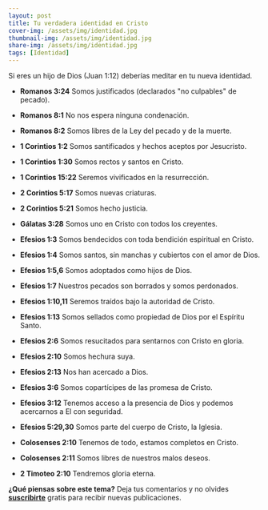 ```yaml
---
layout: post
title: Tu verdadera identidad en Cristo
cover-img: /assets/img/identidad.jpg
thumbnail-img: /assets/img/identidad.jpg
share-img: /assets/img/identidad.jpg
tags: [Identidad]
---
```

Si eres un hijo de Dios (Juan 1:12) deberías meditar en tu nueva identidad.

-   **Romanos 3:24**  Somos justificados (declarados "no culpables" de pecado).
  
-   **Romanos 8:1**  No nos espera ninguna condenación.
  
-   **Romanos 8:2**  Somos libres de la Ley del pecado y de la muerte.
  
-   **1 Corintios 1:2**  Somos santificados y hechos aceptos por Jesucristo.
  
-   **1 Corintios 1:30**  Somos rectos y santos en Cristo.
  
-   **1 Corintios 15:22**  Seremos vivificados en la resurrección.
  
-   **2 Corintios 5:17**  Somos nuevas criaturas.
  
-   **2 Corintios 5:21**  Somos hecho justicia.
  
-   **Gálatas 3:28**  Somos uno en Cristo con todos los creyentes.
  
-   **Efesios 1:3**  Somos bendecidos con toda bendición espiritual en Cristo.
  
-   **Efesios 1:4**  Somos santos, sin manchas y cubiertos con el amor de Dios.
  
-   **Efesios 1:5,6**  Somos adoptados como hijos de Dios.
  
-   **Efesios 1:7**  Nuestros pecados son borrados y somos perdonados.
  
-   **Efesios 1:10,11**  Seremos traídos bajo la autoridad de Cristo.
  
-   **Efesios 1:13**  Somos sellados como propiedad de Dios por el Espíritu Santo.
  
-   **Efesios 2:6**  Somos resucitados para sentarnos con Cristo en gloria.
  
-   **Efesios 2:10**  Somos hechura suya.
  
-   **Efesios 2:13**  Nos han acercado a Dios.
  
-   **Efesios 3:6**  Somos copartícipes de las promesa de Cristo.
  
-   **Efesios 3:12**  Tenemos acceso a la presencia de Dios y podemos acercarnos a El con seguridad.
  
-   **Efesios 5:29,30**  Somos parte del cuerpo de Cristo, la Iglesia.
  
-   **Colosenses 2:10**  Tenemos de todo, estamos completos en Cristo.
  
-   **Colosenses 2:11**  Somos libres de nuestros malos deseos.
  
-   **2 Timoteo 2:10**  Tendremos gloria eterna.

  **¿Qué piensas sobre este tema?** Deja tus comentarios y no olvides **[suscribirte](https://www.feedio.co/@jdanois)** gratis para recibir nuevas publicaciones. 
